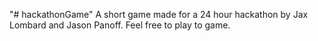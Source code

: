 "# hackathonGame" 
A short game made for a 24 hour hackathon by Jax Lombard and Jason Panoff. 
Feel free to play to game.
